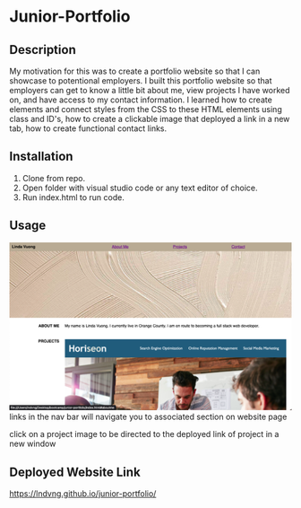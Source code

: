 # Junior-Portfolio

## Description
My motivation for this was to create a portfolio website so that I can showcase to potentional employers. I built this portfolio website so that employers can get to know a little bit about me, view projects I have worked on, and have access to my contact information. I learned how to create elements and connect styles from the CSS to these HTML elements using class and ID's, how to create a clickable image that deployed a link in a new tab, how to create functional contact links.

## Installation

1. Clone from repo.
2. Open folder with visual studio code or any text editor of choice.
3. Run index.html to run code.


## Usage

![portfolio screenshot](./assets/images/portfolio%20screenshot.png)
links in the nav bar will navigate you to associated section on website page

click on a project image to be directed to the deployed link of project in a new window 

## Deployed Website Link
https://lndvng.github.io/junior-portfolio/
